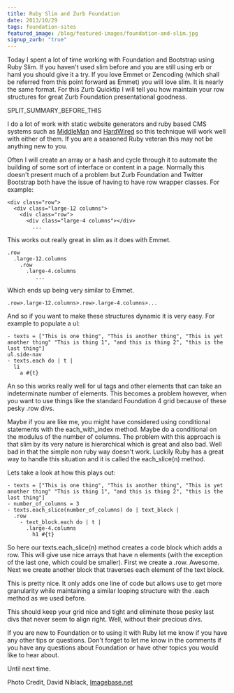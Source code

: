 ```yaml
---
title: Ruby Slim and Zurb Foundation
date: 2013/10/29
tags: foundation-sites
featured_image: /blog/featured-images/foundation-and-slim.jpg
signup_zurb: "true"
---
```


Today I spent a lot of time working with Foundation and Bootstrap using Ruby Slim. If you haven't used slim before and you are still using erb or haml you should give it a try. If you love Emmet or Zencoding (which shall be referred from this point forward as Emmet) you will love slim. It is nearly the same format. For this Zurb Quicktip I will tell you how maintain your row structures for great Zurb Foundation presentational goodness.

SPLIT\_SUMMARY\_BEFORE\_THIS

I do a lot of work with static website generators and ruby based CMS systems such as [MiddleMan](http://www.middlemanapp.com) and [HardWired](https://github.com/nathanaeljones/hardwired) so this technique will work well with either of them. If you are a seasoned Ruby veteran this may not be anything new to you.

Often I will create an array or a hash and cycle through it to automate the building of some sort of interface or content in a page. Normally this doesn't present much of a problem but Zurb Foundation and Twitter Bootstrap both have the issue of having to have row wrapper classes. For example:

<pre><code class="html">&lt;div class=&quot;row&quot;&gt;
  &lt;div class=&quot;large-12 columns&quot;&gt;
    &lt;div class=&quot;row&quot;&gt;
      &lt;div class=&quot;large-4 columns&quot;&gt;&lt;/div&gt;
        ...
</code></pre>

This works out really great in slim as it does with Emmet.

<pre><code class="ruby">.row
  .large-12.columns
    .row
      .large-4.columns
         ...
</code></pre>

Which ends up being very similar to Emmet.


<pre><code class="html">.row&gt;.large-12.columns&gt;.row&gt;.large-4.columns&gt;...</code></pre>

And so if you want to make these structures dynamic it is very easy. For example to populate a ul:

<pre><code class="ruby">- texts = [&quot;This is one thing&quot;, &quot;This is another thing&quot;, &quot;This is yet another thing&quot; &quot;This is thing 1&quot;, &quot;and this is thing 2&quot;, &quot;this is the last thing&quot;]
ul.side-nav
- texts.each do | t | 
  li
    a #{t}
</code></pre>

An so this works really well for ul tags and other elements that can take an indeterminate number of elements. This becomes a problem however, when you want to use things like the standard Foundation 4 grid because of these pesky .row divs.

Maybe if you are like me, you might have considered using conditional statements with the each_with_index method. Maybe do a conditional on the modulus of the number of columns. The problem with this approach is that slim by its very nature is hierarchical which is great and also bad. Well bad in that the simple non ruby way doesn't work. Luckily Ruby has a great way to handle this situation and it is called the each_slice(n) method.

Lets take a look at how this plays out:

<pre><code class="ruby">- texts = [&quot;This is one thing&quot;, &quot;This is another thing&quot;, &quot;This is yet another thing&quot; &quot;This is thing 1&quot;, &quot;and this is thing 2&quot;, &quot;this is the last thing&quot;]
- number_of_columns = 3
- texts.each_slice(number_of_columns) do | text_block | 
  .row
    - text_block.each do | t | 
      .large-4.columns
        h1 #{t}
</code></pre>

So here our texts.each_slice(n) method creates a code block which adds a row. This will give use nice arrays that have n elements (with the exception of the last one, which could be smaller). First we create a .row. Awesome. Next we create another block that traverses each element of the text block.

This is pretty nice. It only adds one line of code but allows use to get more granularity while maintaining a similar looping structure with the .each method as we used before.

This should keep your grid nice and tight and eliminate those pesky last divs that never seem to align right. Well, without their precious divs.

If you are new to Foundation or to using it with Ruby let me know if you have any other tips or questions. Don't forget to let me know in the comments if you have any questions about Foundation or have other topics you would like to hear about.

Until next time.

Photo Credit, David Niblack, [Imagebase.net](http://www.imagebase.net/)